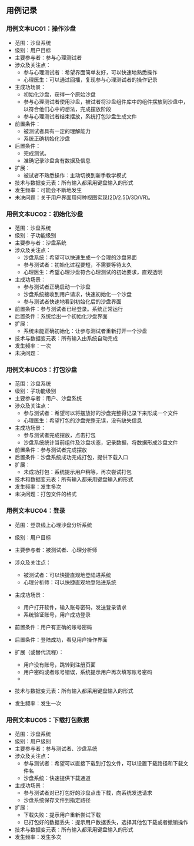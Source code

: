 ## 用例记录

### 用例文本UC01：操作沙盘

- 范围：沙盘系统
- 级别：用户目标
- 主要参与者：参与心理测试者
- 涉众及关注点：
  - 参与心理测试者：希望界面简单友好，可以快速地熟悉操作
  - 心理医生：可以通过回播，复现参与心理测试者的操作记录
- 主成功场景：
  - 初始化沙盘，获得一个原始沙盘
  - 参与心理测试者使用沙盘，被试者将沙盘组件库中的组件摆放到沙盘中，以符合他们心中的想法，完成摆放阶段
  - 参与心理测试者结束摆放，系统打包沙盘生成文件
- 前置条件：
  - 被测试者具有一定的理解能力
  - 系统正确初始化沙盘
- 后置条件：
  - 完成测试。
  - 准确记录沙盘含有数据及信息
- 扩展：
  - 被试者不熟悉操作：主动切换到新手教学模式
- 技术与数据变元表：所有输入都采用键盘输入的形式
- 发生频率：可能会不断地发生
- 未决问题：关于用户界面用何种视图实现(2D/2.5D/3D/VR)。

### 用例文本UC02：初始化沙盘

- 范围：沙盘系统
- 级别：子功能级别
- 主要参与者：沙盘系统
- 涉众及关注点：
  - 沙盘系统：希望可以快速生成一个合理的沙盘界面
  - 参与测试者：初始化过程要短，不需要等待太久
  - 心理医生：希望心理沙盘符合心理测试的初始要求，直观透明
- 主成功场景：
  - 参与测试者正确启动一个沙盘
  - 沙盘系统接收到用户请求，快速初始化一个沙盘
  - 参与测试者快速地看到初始化后的沙盘界面
- 前置条件：参与测试者已经登录。系统正常运行
- 后置条件：系统给出一个初始化沙盘界面
- 扩展：
  - 系统未能正确初始化：让参与测试者重新打开一个沙盘
- 技术与数据变元表：所有输入由系统自动完成
- 发生频率：一次
- 未决问题：

### 用例文本UC03：打包沙盘

- 范围：沙盘系统
- 级别：子功能级别
- 主要参与者：用户、沙盘系统
- 涉众及关注点：
  - 参与测试者：希望可以将摆放好的沙盘完整得记录下来形成一个文件
  - 心理医生：希望打包的沙盘完整无误，没有缺失信息
- 主成功场景：
  - 参与测试者完成摆放，点击打包
  - 沙盘系统统计当前组件及沙盘状态，记录数据，将数据形成沙盘文件
- 前置条件：参与测试者完成摆放
- 后置条件：沙盘系统成功完成打包，提供下载入口
- 扩展：
  - 未成功打包：系统提示用户稍等，再次尝试打包
- 技术和数据变元表：所有输入都采用键盘输入的形式
- 发生频率：发生多次
- 未决问题：打包文件的格式

### 用例文本UC04：登录

- 范围：登录线上心理沙盘分析系统
- 级别：用户目标
- 主要参与者：被测试者、心理分析师
- 涉众及关注点：
  - 被测试者：可以快捷直观地登陆进系统
  - 心理分析师：可以快捷直观地登陆进系统
- 主成功场景：
  - 用户打开软件，输入账号密码，发送登录请求
  - 系统验证账号，用户成功登录
- 前置条件：用户有正确的账号密码
- 后置条件：登陆成功，看见用户操作界面 
- 扩展（或替代流程）：

  - 用户没有账号，跳转到注册页面
  - 用户密码或者账号错误，系统提示用户再次填写账号密码
  - 
- 技术与数据变元表：所有输入都采用键盘输入的形式
- 发生频率：发生一次

### 用例文本UC05：下载打包数据

- 范围：沙盘系统
- 级别：用户级别
- 主要参与者：参与测试者、沙盘系统
- 涉众及关注点：
  - 参与测试者：希望可以直接下载到打包文件，可以设置下载路径和下载文件名
  - 沙盘系统：快速提供下载通道
- 主成功场景：
  - 参与测试者对已打包好的沙盘点击下载，向系统发送请求
  - 沙盘系统保存文件到指定路径
- 扩展：
  - 下载失败：提示用户重新尝试下载
  - 已打包好的数据丢失：提示用户数据丢失，选择其他包下载或者撤销操作
- 技术与数据变元表：所有输入都采用键盘输入的形式
- 发生频率：发生多次



